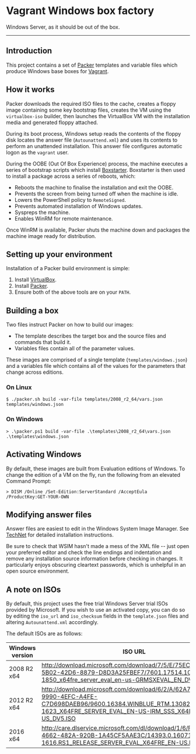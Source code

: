 # Vagrant Windows box factory

Windows Server, as it should be out of the box.

* * *

## Introduction

This project contains a set of [Packer](https://www.packer.io/) templates and
variable files which produce Windows base boxes for
[Vagrant](https://www.vagrantup.com/).

## How it works

Packer downloads the required ISO files to the cache, creates a floppy image
containing some key bootstrap files, creates the VM using the `virtualbox-iso`
builder, then launches the VirtualBox VM with the installation media and
generated floppy attached.

During its boot process, Windows setup reads the contents of the floppy disk
locates the answer file (`Autounattend.xml`) and uses its contents to perform an
unattended installation. This answer file configures automatic logon as the
`vagrant` user.

During the OOBE (Out Of Box Experience) process, the machine executes a series
of bootstrap scripts which install [Boxstarter](http://boxstarter.org/).
Boxstarter is then used to install a package across a series of reboots, which:

* Reboots the machine to finalise the installation and exit the OOBE.
* Prevents the screen from being turned off when the machine is idle.
* Lowers the PowerShell policy to `RemoteSigned`.
* Prevents automated installation of Windows updates.
* Syspreps the machine.
* Enables WinRM for remote maintenance.

Once WinRM is available, Packer shuts the machine down and packages the machine
image ready for distribution.

## Setting up your environment

Installation of a Packer build environment is simple:

1. Install [VirtualBox](https://www.virtualbox.org/wiki/Downloads).
2. Install [Packer](https://packer.io/downloads.html).
3. Ensure both of the above tools are on your `PATH`.

## Building a box

Two files instruct Packer on how to build our images:

* The template describes the target box and the source files and commands that
  build it.
* Variables files contain all of the parameter values.

These images are comprised of a single template (`templates/windows.json`) and
a variables file which contains all of the values for the parameters that change
across editions.

### On Linux

```
$ ./packer.sh build -var-file templates/2008_r2_64/vars.json templates/windows.json
```

### On Windows

```
> .\packer.ps1 build -var-file .\templates\2008_r2_64\vars.json .\templates\windows.json
```

## Activating Windows

By default, these images are built from Evaluation editions of Windows. To
change the edition of a VM on the fly, run the following from an elevated
Command Prompt:

```
> DISM /Online /Set-Edition:ServerStandard /AcceptEula /ProductKey:GET-YOUR-OWN
```

## Modifying answer files

Answer files are easiest to edit in the Windows System Image Manager. See
[TechNet](https://technet.microsoft.com/en-GB/library/hh825494.aspx) for
detailed installation instructions.

Be sure to check that WSIM hasn't made a mess of the XML file -- just open your
preferred editor and check the line endings and indentation and remove any
installation source information before checking in changes. It particularly
enjoys obscuring cleartext passwords, which is unhelpful in an open source
environment.

## A note on ISOs

By default, this project uses the free trial Windows Server trial ISOs provided
by Microsoft. If you wish to use an activated copy, you can do so by editing the
`iso_url` and `iso_checksum` fields in the `template.json` files and
altering `Autounattend.xml` accordingly.

The default ISOs are as follows:

| Windows version | ISO URL | Cache filename  |
| --- | --- | --- |
| 2008 R2 x64 | http://download.microsoft.com/download/7/5/E/75EC4E54-5B02-42D6-8879-D8D3A25FBEF7/7601.17514.101119-1850_x64fre_server_eval_en-us-GRMSXEVAL_EN_DVD.iso | `75e529d96d6b175622512cf0a1bc55a5d1677e6a9d3b913fe95c65b6aa41770d.iso` |
| 2012 R2 x64 | http://download.microsoft.com/download/6/2/A/62A76ABB-9990-4EFC-A4FE-C7D698DAEB96/9600.16384.WINBLUE_RTM.130821-1623_X64FRE_SERVER_EVAL_EN-US-IRM_SSS_X64FREE_EN-US_DV5.ISO | `0fa2380dae2e2178d3dcbd7475d35a9133fd0d61cad4fa1f87a2a83f358a3c8b.iso` |
| 2016 x64 | http://care.dlservice.microsoft.com/dl/download/1/6/F/16FA20E6-4662-482A-920B-1A45CF5AAE3C/14393.0.160715-1616.RS1_RELEASE_SERVER_EVAL_X64FRE_EN-US.ISO | `524abd34eb2abcc5e5a12da5b1c97fa3a6a626a831c29b4e74801f4131fb08ed.iso` |
